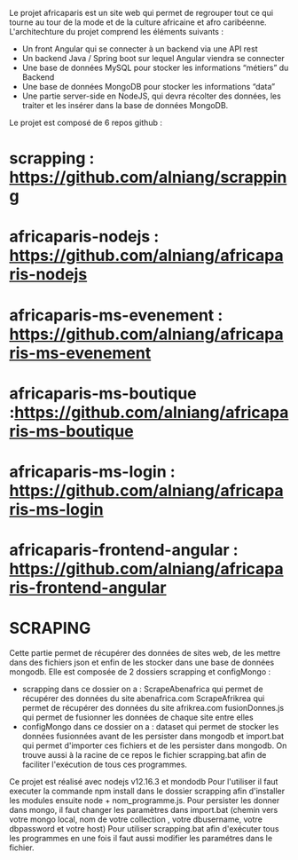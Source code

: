 Le projet africaparis est un site web qui permet de regrouper tout ce qui tourne au tour de la mode et de la culture africaine et afro caribéenne. 
L'architechture du projet comprend les éléments suivants :
- Un front Angular qui se connecter à un backend via une API rest
- Un backend Java / Spring boot sur lequel Angular viendra se connecter
- Une base de données MySQL pour stocker les informations “métiers” du Backend
- Une base de données MongoDB pour stocker les informations “data”
- Une partie server-side en NodeJS, qui devra récolter des données, les traiter et les insérer dans la base de données MongoDB.

Le projet est composé de 6 repos github :

# scrapping : https://github.com/alniang/scrapping
# africaparis-nodejs : https://github.com/alniang/africaparis-nodejs
# africaparis-ms-evenement : https://github.com/alniang/africaparis-ms-evenement
# africaparis-ms-boutique :https://github.com/alniang/africaparis-ms-boutique
# africaparis-ms-login : https://github.com/alniang/africaparis-ms-login
# africaparis-frontend-angular : https://github.com/alniang/africaparis-frontend-angular


   # SCRAPING #
Cette partie permet de récupérer des données de sites web, de les mettre dans des fichiers json et enfin de les stocker dans une base de données mongodb. Elle est composée de 2 dossiers scrapping et configMongo : 
- scrapping dans ce dossier on a :
  ScrapeAbenafrica qui permet de récupérer des données du site abenafrica.com
  ScrapeAfrikrea qui permet de récupérer des données du site afrikrea.com
  fusionDonnes.js qui permet de fusionner les données de chaque site entre elles
- configMongo dans ce dossier on a : 
  dataset qui permet de stocker les données fusionnées avant de les persister dans mongodb
  et import.bat qui permet d'importer ces fichiers et de les persister dans mongodb.
On trouve aussi à la racine de ce repos le fichier scrapping.bat afin de faciliter l'exécution de tous ces programmes.

Ce projet est réalisé avec nodejs v12.16.3 et mondodb
Pour l'utiliser il faut executer la commande npm install dans le dossier scrapping afin d'installer les modules ensuite node + nom_programme.js.
Pour persister les donner dans mongo, il faut changer les paramètres dans import.bat (chemin vers votre mongo local, nom de votre collection , votre dbusername, votre dbpassword et votre host)
Pour utiliser scrapping.bat afin d'exécuter tous les programmes en une fois il faut aussi modifier les paramétres dans le fichier.



